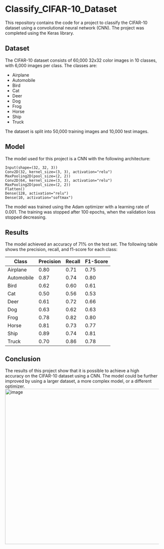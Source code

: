 # Classify_CIFAR-10_Dataset

This repository contains the code for a project to classify the CIFAR-10 dataset using a convolutional neural network (CNN). The project was completed using the Keras library.

## Dataset

The CIFAR-10 dataset consists of 60,000 32x32 color images in 10 classes, with 6,000 images per class. The classes are:

* Airplane
* Automobile
* Bird
* Cat
* Deer
* Dog
* Frog
* Horse
* Ship
* Truck

The dataset is split into 50,000 training images and 10,000 test images.

## Model

The model used for this project is a CNN with the following architecture:

```
Input(shape=(32, 32, 3))
Conv2D(32, kernel_size=(3, 3), activation="relu")
MaxPooling2D(pool_size=(2, 2))
Conv2D(64, kernel_size=(3, 3), activation="relu")
MaxPooling2D(pool_size=(2, 2))
Flatten()
Dense(128, activation="relu")
Dense(10, activation="softmax")
```

The model was trained using the Adam optimizer with a learning rate of 0.001. The training was stopped after 100 epochs, when the validation loss stopped decreasing.

## Results

The model achieved an accuracy of 71% on the test set. The following table shows the precision, recall, and f1-score for each class:

| Class | Precision | Recall | F1-Score |
|---|---|---|---|
| Airplane | 0.80 | 0.71 | 0.75 |
| Automobile | 0.87 | 0.74 | 0.80 |
| Bird | 0.62 | 0.60 | 0.61 |
| Cat | 0.50 | 0.56 | 0.53 |
| Deer | 0.61 | 0.72 | 0.66 |
| Dog | 0.63 | 0.62 | 0.63 |
| Frog | 0.78 | 0.82 | 0.80 |
| Horse | 0.81 | 0.73 | 0.77 |
| Ship | 0.89 | 0.74 | 0.81 |
| Truck | 0.70 | 0.86 | 0.78 |

## Conclusion

The results of this project show that it is possible to achieve a high accuracy on the CIFAR-10 dataset using a CNN. The model could be further improved by using a larger dataset, a more complex model, or a different optimizer.
<img width="507" alt="image" src="https://user-images.githubusercontent.com/88193038/236439485-52b94813-576d-4ead-8a6c-bb65fa700d3c.png">
